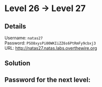 # Level 26 → Level 27

## Details
Username: `natas27`<br />
Password: `PSO8xysPi00WKIiZZ6s6PtRmFy9cbxj3`<br />
URL:      http://natas27.natas.labs.overthewire.org

## Solution


## Password for the next level:
```

```

